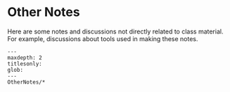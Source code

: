 Other Notes
===========

Here are some notes and discussions not directly related to class material.  For
example, discussions about tools used in making these notes.

```{toctree}
---
maxdepth: 2
titlesonly:
glob:
---
OtherNotes/*
```
